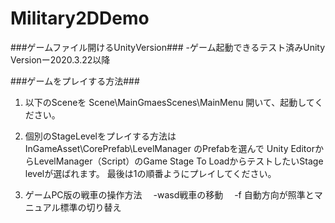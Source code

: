 # Military2DDemo

###ゲームファイル開けるUnityVersion###
-ゲーム起動できるテスト済みUnity Versionー2020.3.22以降

###ゲームをプレイする方法###
1. 以下のSceneを
 Scene\MainGmaesScenes\MainMenu
 開いて、起動してください。

2. 個別のStageLevelをプレイする方法は
 InGameAsset\CorePrefab\LevelManager
 のPrefabを選んで
 Unity EditorからLevelManager（Script）のGame Stage To LoadからテストしたいStage levelが選ばれます。
 最後は1の順番ようにプレイしてください。

3. ゲームPC版の戦車の操作方法
　-wasd戦車の移動
　-f 自動方向が照準とマニュアル標準の切り替え


